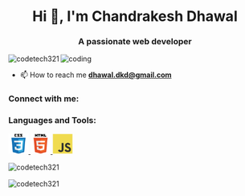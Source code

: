 <h1 align="center">Hi 👋, I'm Chandrakesh Dhawal</h1>
<h3 align="center">A passionate web developer</h3>
<img  align="right" alt="coding" width="400"src="https://www.google.com/imgres?q=animated%20coding%20gif&imgurl=https%3A%2F%2Fcamo.githubusercontent.com%2F2366b34bb903c09617990fb5fff4622f3e941349e846ddb7e73df872a9d21233%2F68747470733a2f2f63646e2e6472696262626c652e636f6d2f75736572732f3733303730332f73637265656e73686f74732f363538313234332f6176656e746f2e676966&imgrefurl=https%3A%2F%2Fgithub.com%2Frudrabarad%2FGifs&docid=CJdgcKdcN0j58M&tbnid=uYYa30tHbsaH2M&vet=12ahUKEwjqnc-6qt-OAxWSR2cHHWlNGSsQM3oECAkQAA..i&w=800&h=600&hcb=2&ved=2ahUKEwjqnc-6qt-OAxWSR2cHHWlNGSsQM3oECAkQAA">

<p align="left"> <img src="https://komarev.com/ghpvc/?username=codetech321&label=Profile%20views&color=0e75b6&style=flat" alt="codetech321" /> </p>

- 📫 How to reach me **dhawal.dkd@gmail.com**

<h3 align="left">Connect with me:</h3>
<p align="left">
</p>

<h3 align="left">Languages and Tools:</h3>
<p align="left"> <a href="https://www.w3schools.com/css/" target="_blank" rel="noreferrer"> <img src="https://raw.githubusercontent.com/devicons/devicon/master/icons/css3/css3-original-wordmark.svg" alt="css3" width="40" height="40"/> </a> <a href="https://www.w3.org/html/" target="_blank" rel="noreferrer"> <img src="https://raw.githubusercontent.com/devicons/devicon/master/icons/html5/html5-original-wordmark.svg" alt="html5" width="40" height="40"/> </a> <a href="https://developer.mozilla.org/en-US/docs/Web/JavaScript" target="_blank" rel="noreferrer"> <img src="https://raw.githubusercontent.com/devicons/devicon/master/icons/javascript/javascript-original.svg" alt="javascript" width="40" height="40"/> </a> </p>

<p><img align="center" src="https://github-readme-stats.vercel.app/api/top-langs?username=codetech321&show_icons=true&locale=en&layout=compact" alt="codetech321" /></p>

<p><img align="center" src="https://github-readme-streak-stats.herokuapp.com/?user=codetech321&" alt="codetech321" /></p>


